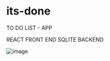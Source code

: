 # its-done
TO DO LIST - APP

REACT FRONT END 
SQLITE BACKEND


![image](https://user-images.githubusercontent.com/89666837/222942299-9a7bd50c-5c81-4a1c-8046-3a77ed8d7a10.png)
